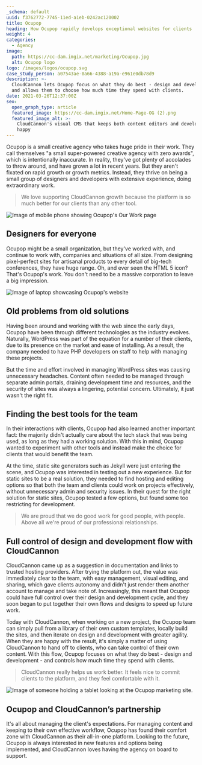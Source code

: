 ```yaml
---
_schema: default
uuid: f3762772-7745-11ed-a1eb-0242ac120002
title: Ocupop
heading: How Ocupop rapidly develops exceptional websites for clients
weight: 4
categories:
  - Agency
image:
  path: https://cc-dam.imgix.net/marketing/Ocupop.jpg
  alt: Ocupop logo
logo: /images/logos/ocupop.svg
case_study_person: a07543ae-0a66-4388-a19a-e961e0db78d9
description: >-
  CloudCannon lets Ocupop focus on what they do best - design and development -
  and allows them to choose how much time they spend with clients.
date: 2021-03-26T12:37:00Z
seo:
  open_graph_type: article
  featured_image: https://cc-dam.imgix.net/Home-Page-OG (2).png
  featured_image_alt: >-
    CloudCannon's visual CMS that keeps both content editors and developers
    happy
---
```

Ocupop is a small creative agency who takes huge pride in their work. They call themselves "a small super-powered creative agency with zero awards", which is intentionally inaccurate. In reality, they've got plenty of accolades to throw around, and have grown a lot in recent years. But they aren't fixated on rapid growth or growth metrics. Instead, they thrive on being a small group of designers and developers with extensive experience, doing extraordinary work.

> We love supporting CloudCannon growth because the platform is so much better for our clients than any other tool.

![Image of mobile phone showing Ocupop's Our Work page](https://cc-dam.imgix.net/marketing/uploads/ocupop-scene.png)

## Designers for everyone

Ocupop might be a small organization, but they've worked with, and continue to work with, companies and situations of all size. From designing pixel-perfect sites for artisanal products to every detail of big-tech conferences, they have huge range. Oh, and ever seen the HTML 5 icon? That's Ocupop's work. You don't need to be a massive corporation to leave a big impression.

![Image of laptop showcasing Ocupop's website](https://cc-dam.imgix.net/marketing/uploads/ocupop-scene-2.png)

## Old problems from old solutions

Having been around and working with the web since the early days, Ocupop have been through different technologies as the industry evolves. Naturally, WordPress was part of the equation for a number of their clients, due to its presence on the market and ease of installing. As a result, the company needed to have PHP developers on staff to help with managing these projects.

But the time and effort involved in managing WordPress sites was causing unnecessary headaches. Content often needed to be managed through separate admin portals, draining development time and resources, and the security of sites was always a lingering, potential concern. Ultimately, it just wasn't the right fit.

## Finding the best tools for the team

In their interactions with clients, Ocupop had also learned another important fact: the majority didn't actually care about the tech stack that was being used, as long as they had a working solution. With this in mind, Ocupop wanted to experiment with other tools and instead make the choice for clients that would benefit the team.

At the time, static site generators such as Jekyll were just entering the scene, and Ocupop was interested in testing out a new experience. But for static sites to be a real solution, they needed to find hosting and editing options so that both the team and clients could work on projects effectively, without unnecessary admin and security issues. In their quest for the right solution for static sites, Ocupop tested a few options, but found some too restricting for development.

> We are proud that we do good work for good people, with people. Above all we're proud of our professional relationships.

## Full control of design and development flow with CloudCannon

CloudCannon came up as a suggestion in documentation and links to trusted hosting providers. After trying the platform out, the value was immediately clear to the team, with easy management, visual editing, and sharing, which gave clients autonomy and didn't just render them another account to manage and take note of. Increasingly, this meant that Ocupop could have full control over their design and development cycle, and they soon began to put together their own flows and designs to speed up future work.

Today with CloudCannon, when working on a new project, the Ocupop team can simply pull from a library of their own custom templates, locally build the sites, and then iterate on design and development with greater agility. When they are happy with the result, it's simply a matter of using CloudCannon to hand off to clients, who can take control of their own content. With this flow, Ocupop focuses on what they do best - design and development - and controls how much time they spend with clients.

> CloudCannon really helps us work better. It feels nice to commit clients to the platform, and they feel comfortable with it.

![Image of someone holding a tablet looking at the Ocupop marketing site.](https://cc-dam.imgix.net/marketing/uploads/ocupop-scene3.png)

## Ocupop and CloudCannon’s partnership

It's all about managing the client's expectations. For managing content and keeping to their own effective workflow, Ocupop has found their comfort zone with CloudCannon as their all-in-one platform. Looking to the future, Ocupop is always interested in new features and options being implemented, and CloudCannon loves having the agency on board to support.
